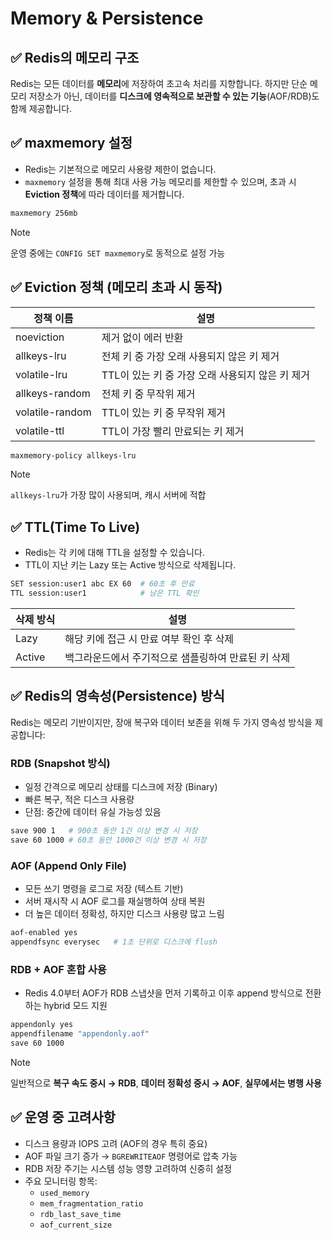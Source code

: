 # Memory & Persistence

## ✅ Redis의 메모리 구조

Redis는 모든 데이터를 **메모리**에 저장하여 초고속 처리를 지향합니다. 하지만 단순 메모리 저장소가 아닌, 데이터를 **디스크에 영속적으로 보관할 수 있는 기능**(AOF/RDB)도 함께 제공합니다.

## ✅ maxmemory 설정

- Redis는 기본적으로 메모리 사용량 제한이 없습니다.
- `maxmemory` 설정을 통해 최대 사용 가능 메모리를 제한할 수 있으며, 초과 시 **Eviction 정책**에 따라 데이터를 제거합니다.

```bash
maxmemory 256mb
```

> [!NOTE]
> 운영 중에는 `CONFIG SET maxmemory`로 동적으로 설정 가능

## ✅ Eviction 정책 (메모리 초과 시 동작)

| 정책 이름       | 설명                                             |
| --------------- | ------------------------------------------------ |
| noeviction      | 제거 없이 에러 반환                              |
| allkeys-lru     | 전체 키 중 가장 오래 사용되지 않은 키 제거       |
| volatile-lru    | TTL이 있는 키 중 가장 오래 사용되지 않은 키 제거 |
| allkeys-random  | 전체 키 중 무작위 제거                           |
| volatile-random | TTL이 있는 키 중 무작위 제거                     |
| volatile-ttl    | TTL이 가장 빨리 만료되는 키 제거                 |

```bash
maxmemory-policy allkeys-lru
```

> [!NOTE]
> `allkeys-lru`가 가장 많이 사용되며, 캐시 서버에 적합

## ✅ TTL(Time To Live)

- Redis는 각 키에 대해 TTL을 설정할 수 있습니다.
- TTL이 지난 키는 Lazy 또는 Active 방식으로 삭제됩니다.

```bash
SET session:user1 abc EX 60  # 60초 후 만료
TTL session:user1            # 남은 TTL 확인
```

| 삭제 방식 | 설명                                                |
| --------- | --------------------------------------------------- |
| Lazy      | 해당 키에 접근 시 만료 여부 확인 후 삭제            |
| Active    | 백그라운드에서 주기적으로 샘플링하여 만료된 키 삭제 |

## ✅ Redis의 영속성(Persistence) 방식

Redis는 메모리 기반이지만, 장애 복구와 데이터 보존을 위해 두 가지 영속성 방식을 제공합니다:

### RDB (Snapshot 방식)

- 일정 간격으로 메모리 상태를 디스크에 저장 (Binary)
- 빠른 복구, 적은 디스크 사용량
- 단점: 중간에 데이터 유실 가능성 있음

```bash
save 900 1   # 900초 동안 1건 이상 변경 시 저장
save 60 1000 # 60초 동안 1000건 이상 변경 시 저장
```

### AOF (Append Only File)

- 모든 쓰기 명령을 로그로 저장 (텍스트 기반)
- 서버 재시작 시 AOF 로그를 재실행하여 상태 복원
- 더 높은 데이터 정확성, 하지만 디스크 사용량 많고 느림

```bash
aof-enabled yes
appendfsync everysec   # 1초 단위로 디스크에 flush
```

### RDB + AOF 혼합 사용

- Redis 4.0부터 AOF가 RDB 스냅샷을 먼저 기록하고 이후 append 방식으로 전환하는 hybrid 모드 지원

```bash
appendonly yes
appendfilename "appendonly.aof"
save 60 1000
```

> [!NOTE]
> 일반적으로 **복구 속도 중시 → RDB**, **데이터 정확성 중시 → AOF**, **실무에서는 병행 사용**

## ✅ 운영 중 고려사항

- 디스크 용량과 IOPS 고려 (AOF의 경우 특히 중요)
- AOF 파일 크기 증가 → `BGREWRITEAOF` 명령어로 압축 가능
- RDB 저장 주기는 시스템 성능 영향 고려하여 신중히 설정
- 주요 모니터링 항목:
  - `used_memory`
  - `mem_fragmentation_ratio`
  - `rdb_last_save_time`
  - `aof_current_size`
